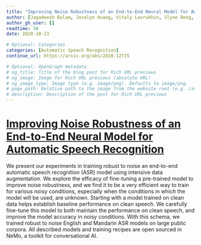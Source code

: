 ```yaml
---
title: "Improving Noise Robustness of an End-to-End Neural Model for Automatic Speech Recognition"
author: [Jagadeesh Balam, Jocelyn Huang, Vitaly Lavrukhin, Slyne Deng, Somshubra Majumdar, Boris Ginsburg]
author_gh_user: []
readtime: 30
date: 2020-10-23

# Optional: Categories
categories: [Automatic Speech Recognition]
continue_url: https://arxiv.org/abs/2010.12715

# Optional: OpenGraph metadata
# og_title: Title of the blog post for Rich URL previews
# og_image: Image for Rich URL previews (absolute URL)
# og_image_type: Image type (e.g. image/png). Defaults to image/png.
# page_path: Relative path to the image from the website root (e.g. /assets/images/). If specified, the image at this path will be used for the link preview. It is unlikely you will need this parameter - you can probably use og_image instead.
# description: Description of the post for Rich URL previews
---
```


# [Improving Noise Robustness of an End-to-End Neural Model for Automatic Speech Recognition](https://arxiv.org/abs/2010.12715)

We present our experiments in training robust to noise an end-to-end automatic speech recognition (ASR) model using intensive data augmentation. We explore the efficacy of fine-tuning a pre-trained model to improve noise robustness, and we find it to be a very efficient way to train for various noisy conditions, especially when the conditions in which the model will be used, are unknown. Starting with a model trained on clean data helps establish baseline performance on clean speech. We carefully fine-tune this model to both maintain the performance on clean speech, and improve the model accuracy in noisy conditions. With this schema, we trained robust to noise English and Mandarin ASR models on large public corpora. All described models and training recipes are open sourced in NeMo, a toolkit for conversational AI.

<!-- more -->

